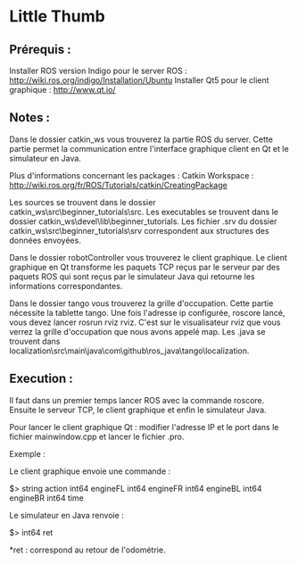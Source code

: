 ﻿# Little Thumb

## Prérequis :

Installer ROS version Indigo pour le server ROS : http://wiki.ros.org/indigo/Installation/Ubuntu
Installer Qt5 pour le client graphique : http://www.qt.io/

## Notes :

Dans le dossier catkin_ws vous trouverez la partie ROS du server.
Cette partie permet la communication entre l'interface graphique client en Qt et le simulateur en Java.

Plus d'informations concernant les packages : Catkin Workspace : http://wiki.ros.org/fr/ROS/Tutorials/catkin/CreatingPackage

Les sources se trouvent dans le dossier catkin_ws\src\beginner_tutorials\src.
Les executables se trouvent dans le dossier catkin_ws\devel\lib\beginner_tutorials.
Les fichier .srv du dossier catkin_ws\src\beginner_tutorials\srv correspondent aux structures des données envoyées.

Dans le dossier robotController vous trouverez le client graphique.
Le client graphique en Qt transforme les paquets TCP reçus par le serveur par des paquets ROS qui sont reçus par le simulateur Java qui retourne les informations correspondantes.

Dans le dossier tango vous trouverez la grille d'occupation.
Cette partie nécessite la tablette tango. Une fois l'adresse ip configurée, roscore lancé, vous devez lancer rosrun rviz rviz.
C'est sur le visualisateur rviz que vous verrez la grille d'occupation que nous avons appelé map.
Les .java se trouvent dans localization\src\main\java\com\github\ros_java\tango\localization.


## Execution :

Il faut dans un premier temps lancer ROS avec la commande roscore.
Ensuite le serveur TCP, le client graphique et enfin le simulateur Java.

Pour lancer le client graphique Qt : modifier l'adresse IP et le port dans le fichier mainwindow.cpp et lancer le fichier .pro.

Exemple :

Le client graphique envoie une commande :

$> string action
int64 engineFL
int64 engineFR
int64 engineBL
int64 engineBR
int64 time

Le simulateur en Java renvoie :

$> int64 ret

*ret : correspond au retour de l'odométrie.
